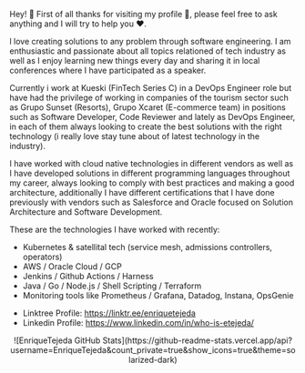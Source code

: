 <!--
**EnriqueTejeda/EnriqueTejeda** is a ✨ _special_ ✨ repository because its `README.md` (this file) appears on your GitHub profile.

Here are some ideas to get you started:

- 🔭 I’m currently working on ...
- 🌱 I’m currently learning ...
- 👯 I’m looking to collaborate on ...
- 🤔 I’m looking for help with ...
- 💬 Ask me about ...
- 📫 How to reach me: ...
- 😄 Pronouns: ...
- ⚡ Fun fact: ...
-->
Hey! :wave: First of all thanks for visiting my profile :pray:, please feel free to ask anything and I will try to help you :heart:.

l love creating solutions to any problem through software engineering. I am enthusiastic and passionate about all topics relationed of tech industry  as well as I enjoy learning new things every day and sharing it in local conferences where I have participated as a speaker.

Currently i work at Kueski (FinTech Series C) in a DevOps Engineer role but have had the privilege of working in companies of the tourism sector such as Grupo Sunset (Resorts), Grupo Xcaret (E-commerce team) in positions such as Software Developer, Code Reviewer and lately as DevOps Engineer, in each of them always looking to create the best solutions with the right technology (i really love stay tune about of latest technology in the industry).

I have worked with cloud native technologies in different vendors as well as I have developed solutions in different programming languages throughout my career, always looking to comply with best practices and making a good architecture, additionally I have different certifications that I have done previously with vendors such as Salesforce and Oracle focused on Solution Architecture and Software Development.

These are the technologies I have worked with recently:

- Kubernetes & satellital tech (service mesh, admissions controllers, operators)
- AWS / Oracle Cloud / GCP
- Jenkins / Github Actions / Harness 
- Java / Go / Node.js / Shell Scripting / Terraform
- Monitoring tools like Prometheus / Grafana, Datadog, Instana, OpsGenie

* Linktree Profile: https://linktr.ee/enriquetejeda
* Linkedin Profile: https://www.linkedin.com/in/who-is-etejeda/

<center>
![EnriqueTejeda GitHub Stats](https://github-readme-stats.vercel.app/api?username=EnriqueTejeda&count_private=true&show_icons=true&theme=solarized-dark)
</center>
